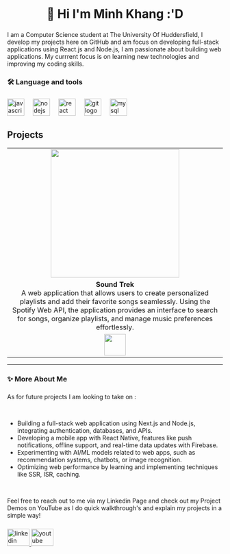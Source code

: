 ###

<h1 align="center">👋 Hi I'm Minh Khang :'D</h1>

###

<p align="left">I am a Computer Science student at The University Of Huddersfield, I develop my projects here on GitHub and am focus on developing full-stack applications using React.js and Node.js, I am passionate about building web applications. My currrent focus is on learning new technologies and improving my coding skills.</p>

###

<h3 align="left">🛠 Language and tools</h3>

###

<div align="left">
  <img src="https://cdn.jsdelivr.net/gh/devicons/devicon/icons/javascript/javascript-original.svg" height="40" alt="javascript logo"  />
  <img width="12" />
  <img src="https://cdn.jsdelivr.net/gh/devicons/devicon/icons/nodejs/nodejs-original.svg" height="40" alt="nodejs logo"  />
  <img width="12" />
  <img src="https://cdn.jsdelivr.net/gh/devicons/devicon/icons/react/react-original.svg" height="40" alt="react logo"  />
  <img width="12" />
  <img src="https://cdn.jsdelivr.net/gh/devicons/devicon/icons/git/git-original.svg" height="40" alt="git logo"  />
  <img width="12" />
  <img src="https://cdn.jsdelivr.net/gh/devicons/devicon/icons/mysql/mysql-original.svg" height="40" alt="mysql logo"  />
</div>

## Projects

<table>
  <tr>
    <td align="center">
      <img src="IMAGE_URL_1" width="300">
    </td>
  </tr>
  <tr>
    <td align="center">
      <b>Sound Trek</b><br>
      A web application that allows users to create personalized playlists and add their favorite songs seamlessly. Using the Spotify Web API, the application provides an interface to search for songs, organize playlists, and manage music preferences effortlessly.
    </td>
  </tr>
  <tr>
    <td align="center">
      <a href="https://youtu.be/0sG1B4uZSRQ?si=LBS2TLIv5Povqb_X">
        <img src="https://raw.githubusercontent.com/maurodesouza/profile-readme-generator/master/src/assets/icons/social/youtube/default.svg" width="50">
      </a>
    </td>
  </tr>
</table>

---

<h3 align="left">✨ More About Me</h3>

###

<p align="left">As for future projects I am looking to take on :</p><br>
<ul>
<li>Building a full-stack web application using Next.js and Node.js, integrating authentication, databases, and APIs.</li>
<li>Developing a mobile app with React Native, features like push notifications, offline support, and real-time data updates with Firebase.</li>
<li>Experimenting with AI/ML models related to web apps, such as recommendation systems, chatbots, or image recognition.</li>
<li>Optimizing web performance by learning and implementing techniques like SSR, ISR, caching. </li>
</ul>

<br>


<p align="left">Feel free to reach out to me via my Linkedin Page and check out my Project Demos on YouTube as I do quick walkthrough's and explain my projects in a simple way!</p>

###

<div align="left">
  <a href="https://www.linkedin.com/in/minhkhang-tr/">
  <img src="https://raw.githubusercontent.com/maurodesouza/profile-readme-generator/master/src/assets/icons/social/linkedin/default.svg" width="52" height="40" alt="linkedin logo"  />
  <a/> 
  <a href="https://www.youtube.com/channel/UC_z5sYYX6KP7nyI3R38Uf9w">  
  <img src="https://raw.githubusercontent.com/maurodesouza/profile-readme-generator/master/src/assets/icons/social/youtube/default.svg" width="52" height="40" alt="youtube logo"  />
  <a/>  
</div>

###

